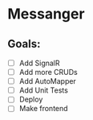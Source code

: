# Messanger

## Goals:
- [ ] Add SignalR
- [ ] Add more CRUDs
- [ ] Add AutoMapper
- [ ] Add Unit Tests
- [ ] Deploy
- [ ] Make frontend
